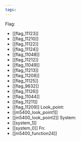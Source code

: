 ```yaml
---
tags:
---
```

Flag:
- [[flag_11123]]
- [[flag_11210]]
- [[flag_11122]]
- [[flag_11124]]
- [[flag_11048]]
- [[flag_11212]]
- [[flag_11049]]
- [[flag_11213]]
- [[flag_11208]]
- [[flag_11125]]
- [[flag_9632]]
- [[flag_11126]]
- [[flag_11044]]
- [[flag_11211]]
- [[flag_11209]]
Look_point:
- [[m5400_look_point1]]
- [[m5400_look_point2]]
System:
- [[system_1]]
- [[system_0]]
Fn:
- [[m5400_function24]]
